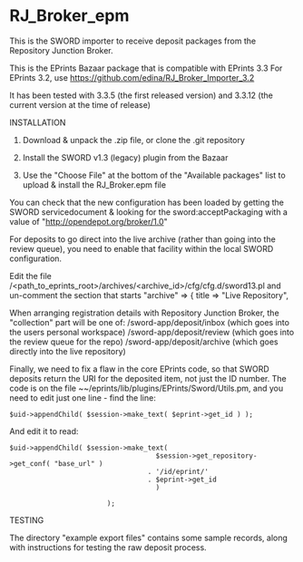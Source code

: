 RJ_Broker_epm
=============

This is the SWORD importer to receive deposit packages from the Repository Junction Broker. 

This is the EPrints Bazaar package that is compatible with EPrints 3.3
For EPrints 3.2, use https://github.com/edina/RJ_Broker_Importer_3.2

It has been tested with 3.3.5 (the first released version) and 3.3.12 (the current version at the time of release)

INSTALLATION

1) Download & unpack the .zip file, or clone the .git repository

2) Install the SWORD v1.3 (legacy) plugin from the Bazaar

3) Use the "Choose File" at the bottom of the "Available packages" list to upload & install the RJ_Broker.epm file

You can check that the new configuration has been loaded by getting the SWORD
servicedocument & looking for the sword:acceptPackaging with a value of
"http://opendepot.org/broker/1.0"

For deposits to go direct into the live archive (rather than going into the 
review queue), you need to enable that facility within the local SWORD 
configuration.

Edit the file /<path_to_eprints_root>/archives/<archive_id>/cfg/cfg.d/sword13.pl
and un-comment the section that starts 
	"archive" => {
			title => "Live Repository",


When arranging registration details with Repository Junction Broker, the 
"collection" part will be one of:
   /sword-app/deposit/inbox   (which goes into the users personal workspace)
   /sword-app/deposit/review  (which goes into the review queue for the repo)
   /sword-app/deposit/archive (which goes directly into the live repository)


Finally, we need to fix a flaw in the core EPrints code, so that SWORD deposits 
return the URI for the deposited item, not just the ID number.
The code is on the file ~~/eprints/lib/plugins/EPrints/Sword/Utils.pm, and you need 
to edit just one line - find the line:

	$uid->appendChild( $session->make_text( $eprint->get_id ) );

And edit it to read:

	$uid->appendChild( $session->make_text( 
                                        $session->get_repository->get_conf( "base_url" )
                                      . '/id/eprint/'
                                      . $eprint->get_id 
                                        )

                            );

TESTING

The directory "example export files" contains some sample records, along with instructions
for testing the raw deposit process.
